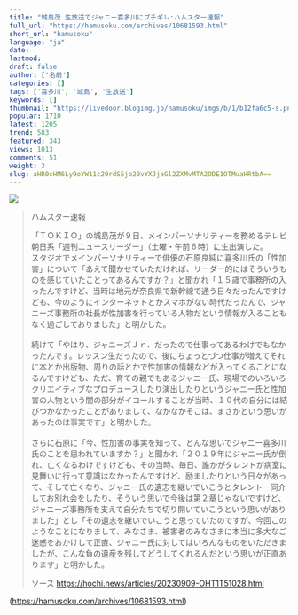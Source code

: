 ```yaml
---
title: "城島茂 生放送でジャニー喜多川にブチギレ:ハムスター速報"
full_url: "https://hamusoku.com/archives/10681593.html"
short_url: "hamusoku"
language: "ja"
date: 
lastmod: 
draft: false
author: ['名前']
categories: []
tags: ['喜多川', '城島', '生放送']
keywords: []
thumbnail: "https://livedoor.blogimg.jp/hamusoku/imgs/b/1/b12fa6c5-s.png"
popular: 1710
latest: 1205
trend: 583
featured: 343
views: 1013
comments: 51
weight: 3
slug: aHR0cHM6Ly9oYW11c29rdS5jb20vYXJjaGl2ZXMvMTA2ODE1OTMuaHRtbA==
---
```


![](https://livedoor.blogimg.jp/hamusoku/imgs/b/1/b12fa6c5-s.png)

<blockquote><p>ハムスター速報</p><p>「ＴＯＫＩＯ」の城島茂が９日、メインパーソナリティーを務めるテレビ朝日系「週刊ニュースリーダー」（土曜・午前６時）に生出演した。<br> スタジオでメインパーソナリティーで俳優の石原良純に喜多川氏の「性加害」について「あえて聞かせていただければ、リーダー的にはそういうものを感じていたことってあるんですか？」と聞かれ「１５歳で事務所の入ったんですけど、当時は地元が奈良県で新幹線で通う日々だったんですけども、今のようにインターネットとかスマホがない時代だったんで、ジャニーズ事務所の社長が性加害を行っている人物だという情報が入ることもなく過ごしておりました」と明かした。<br> <br> 続けて「やはり、ジャニーズＪｒ．だったので仕事ってあるわけでもなかったんです。レッスン生だったので、後にちょっとづつ仕事が増えてそれに本とか出版物、周りの話とかで性加害の情報などが入ってくることになるんですけども、ただ、育ての親でもあるジャニー氏、現場でのいろいろクリエイティブなプロデュースしたり演出したりというジャニー氏と性加害の人物という闇の部分がイコールすることが当時、１０代の自分には結びつかなかったことがありまして、なかなかそこは、まさかという思いがあったのは事実です」と明かした。<br> <br> さらに石原に「今、性加害の事実を知って、どんな思いでジャニー喜多川氏のことを思われていますか？」と聞かれ「２０１９年にジャニー氏が倒れ、亡くなるわけですけども、その当時、毎日、誰かがタレントが病室に見舞いに行って意識はなかったんですけど、励ましたりという日々があって、そして亡くなり、ジャニー氏の遺志を継いでいこうとタレント一同介してお別れ会をしたり、そういう思いで今後は第２章じゃないですけど、ジャニーズ事務所を支えて自分たちで切り開いていこうという思いがありました」とし「その遺志を継いでいこうと思っていたのですが、今回このようなことになりまして、みなさま、被害者のみなさまに本当に多大なご迷惑をおかけして正直、ジャニー氏に対してはいろんなものをいただきましたが、こんな負の遺産を残してどうしてくれるんだという思いが正直あります」と明かした。<br></p>ソース <a href='https://hochi.news/articles/20230909-OHT1T51028.html' target='blank'>https://hochi.news/articles/20230909-OHT1T51028.html</a></blockquote>

(https://hamusoku.com/archives/10681593.html)
